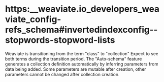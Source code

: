 # https:\_\_weaviate.io_developers_weaviate_config-refs_schema#invertedindexconfig--stopwords-stopword-lists

Weaviate is transitioning from the term "class" to "collection" Expect to see both terms during the transition period. The "Auto-schema" feature generates a collection definition automatically by inferring parameters from data being added. Some parameters are mutable after creation, other parameters cannot be changed after collection creation.
